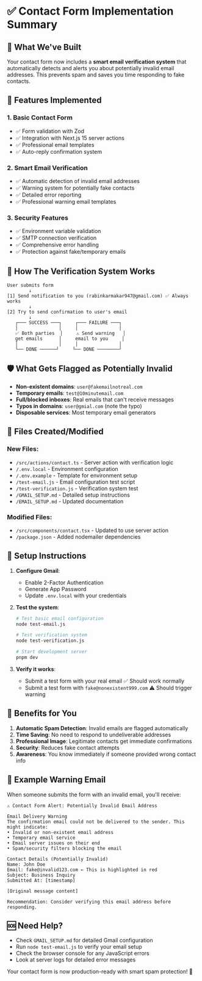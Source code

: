 # ✅ Contact Form Implementation Summary

## 🎯 What We've Built

Your contact form now includes a **smart email verification system** that automatically detects and alerts you about potentially invalid email addresses. This prevents spam and saves you time responding to fake contacts.

## 🔧 Features Implemented

### 1. **Basic Contact Form**

- ✅ Form validation with Zod
- ✅ Integration with Next.js 15 server actions
- ✅ Professional email templates
- ✅ Auto-reply confirmation system

### 2. **Smart Email Verification**

- ✅ Automatic detection of invalid email addresses
- ✅ Warning system for potentially fake contacts
- ✅ Detailed error reporting
- ✅ Professional warning email templates

### 3. **Security Features**

- ✅ Environment variable validation
- ✅ SMTP connection verification
- ✅ Comprehensive error handling
- ✅ Protection against fake/temporary emails

## 📧 How The Verification System Works

```
User submits form
        ↓
[1] Send notification to you (rabinkarmakar947@gmail.com) ✅ Always works
        ↓
[2] Try to send confirmation to user's email
        ↓
   ┌─── SUCCESS ───┐     ┌─── FAILURE ───┐
   │               │     │               │
   ✅ Both parties  │     ⚠️ Send warning   │
   get emails      │     email to you     │
   │               │     │               │
   └── DONE ──────┘     └── DONE ────────┘
```

## 🛡️ What Gets Flagged as Potentially Invalid

- **Non-existent domains**: `user@fakemailnotreal.com`
- **Temporary emails**: `test@10minutemail.com`
- **Full/blocked inboxes**: Real emails that can't receive messages
- **Typos in domains**: `user@gmial.com` (note the typo)
- **Disposable services**: Most temporary email generators

## 📂 Files Created/Modified

### New Files:

- `/src/actions/contact.ts` - Server action with verification logic
- `/.env.local` - Environment configuration
- `/.env.example` - Template for environment setup
- `/test-email.js` - Email configuration test script
- `/test-verification.js` - Verification system test
- `/GMAIL_SETUP.md` - Detailed setup instructions
- `/EMAIL_SETUP.md` - Updated documentation

### Modified Files:

- `/src/components/contact.tsx` - Updated to use server action
- `/package.json` - Added nodemailer dependencies

## 🚀 Setup Instructions

1. **Configure Gmail**:

   - Enable 2-Factor Authentication
   - Generate App Password
   - Update `.env.local` with your credentials

2. **Test the system**:

   ```bash
   # Test basic email configuration
   node test-email.js

   # Test verification system
   node test-verification.js

   # Start development server
   pnpm dev
   ```

3. **Verify it works**:
   - Submit a test form with your real email ✅ Should work normally
   - Submit a test form with `fake@nonexistent999.com` ⚠️ Should trigger warning

## 🎉 Benefits for You

1. **Automatic Spam Detection**: Invalid emails are flagged automatically
2. **Time Saving**: No need to respond to undeliverable addresses
3. **Professional Image**: Legitimate contacts get immediate confirmations
4. **Security**: Reduces fake contact attempts
5. **Awareness**: You know immediately if someone provided wrong contact info

## 🧪 Example Warning Email

When someone submits the form with an invalid email, you'll receive:

```
⚠️ Contact Form Alert: Potentially Invalid Email Address

Email Delivery Warning
The confirmation email could not be delivered to the sender. This might indicate:
• Invalid or non-existent email address
• Temporary email service
• Email server issues on their end
• Spam/security filters blocking the email

Contact Details (Potentially Invalid)
Name: John Doe
Email: fake@invalid123.com ← This is highlighted in red
Subject: Business Inquiry
Submitted At: [timestamp]

[Original message content]

Recommendation: Consider verifying this email address before responding.
```

## 🆘 Need Help?

- Check `GMAIL_SETUP.md` for detailed Gmail configuration
- Run `node test-email.js` to verify your email setup
- Check the browser console for any JavaScript errors
- Look at server logs for detailed error messages

Your contact form is now production-ready with smart spam protection! 🎯
